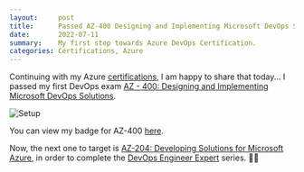 ```yaml
---
layout:     post
title:      Passed AZ-400 Designing and Implementing Microsoft DevOps Solutions
date:       2022-07-11
summary:    My first step towards Azure DevOps Certification.
categories: Certifications, Azure
---
```


Continuing with my Azure [certifications]({{site.url}}/Azure-Certification-Renewed), I am happy to share that today... I passed my first DevOps exam [AZ - 400: Designing and Implementing Microsoft DevOps Solutions](https://docs.microsoft.com/en-us/learn/certifications/exams/az-400). 

![Setup]({{site.url}}/images/az-400.png)

You can view my badge for AZ-400 [here](https://www.credly.com/badges/f0d9076a-2995-40ff-b6f5-05fad8f5a1d6/public_url). 

Now, the next one to target is [AZ-204: Developing Solutions for Microsoft Azure](https://docs.microsoft.com/en-us/learn/certifications/exams/az-204), in order to complete the [DevOps Engineer Expert](https://docs.microsoft.com/en-us/learn/certifications/devops-engineer/) series. 🤞🤞